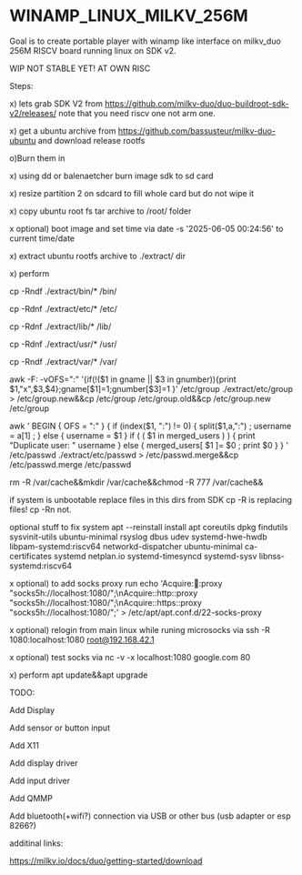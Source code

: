 # WINAMP_LINUX_MILKV_256M

Goal is to create portable player with winamp like interface on milkv_duo 256M RISCV board running linux on SDK v2.

WIP NOT STABLE YET! AT OWN RISC

Steps:

x) lets grab SDK V2 from https://github.com/milkv-duo/duo-buildroot-sdk-v2/releases/ note that you need riscv one not arm one.

x) get a ubuntu archive from https://github.com/bassusteur/milkv-duo-ubuntu and download release rootfs

o)Burn them in

x) using dd or balenaetcher burn image sdk to sd card

x) resize partition 2 on sdcard to fill whole card but do not wipe it

x) copy ubuntu root fs tar archive to /root/ folder

x optional) boot image and set time via date -s '2025-06-05 00:24:56' to current time/date

x) extract ubuntu rootfs archive to ./extract/ dir

x) perform 

cp -Rndf ./extract/bin/* /bin/

cp -Rdnf ./extract/etc/* /etc/ 

cp -Rdnf ./extract/lib/* /lib/ 

cp -Rdnf ./extract/usr/* /usr/ 

cp -Rndf ./extract/var/* /var/ 

 awk -F: -vOFS=":" '{if(!($1 in gname || $3 in gnumber)){print $1,"x",$3,$4};gname[$1]=1;gnumber[$3]=1
}' /etc/group ./extract/etc/group > /etc/group.new&&cp /etc/group /etc/group.old&&cp /etc/group.new /etc/group

awk '  BEGIN {     OFS = ":"   }   { if (index($1, ":") != 0) {       split($1,a,":") ;      username = a[1]  ;   } else {       username = $1     }    if ( ( $1 in merged_users ) ) {
    print "Duplicate user: " username    } else {       merged_users[ $1 ]= $0  ;       print $0     }   } ' /etc/passwd ./extract/etc/passwd > /etc/passwd.merge&&cp /etc/passwd.merge /etc/passwd

rm -R /var/cache&&mkdir /var/cache&&chmod -R 777 /var/cache&&

if system is unbootable replace files in this dirs from SDK cp -R is replacing files! cp -Rn not.

optional stuff to fix system apt --reinstall install apt coreutils dpkg findutils sysvinit-utils ubuntu-minimal rsyslog  dbus  udev  systemd-hwe-hwdb libpam-systemd:riscv64 networkd-dispatcher ubuntu-minimal ca-certificates systemd netplan.io systemd-timesyncd systemd-sysv libnss-systemd:riscv64

x optional) to add socks proxy run echo 'Acquire::socks::proxy "socks5h://localhost:1080/";\nAcquire::http::proxy "socks5h://localhost:1080/";\nAcquire::https::proxy "socks5h://localhost:1080/";' >  /etc/apt/apt.conf.d/22-socks-proxy

x optional) relogin from main linux while runing microsocks via ssh -R 1080:localhost:1080  root@192.168.42.1

x optional) test socks via nc -v -x localhost:1080 google.com 80

x) perform apt update&&apt upgrade

TODO:

Add Display

Add sensor or button input

Add X11

Add display driver

Add input driver

Add QMMP

Add bluetooth(+wifi?) connection via USB or other bus (usb adapter or esp 8266?)


additinal links:

https://milkv.io/docs/duo/getting-started/download
